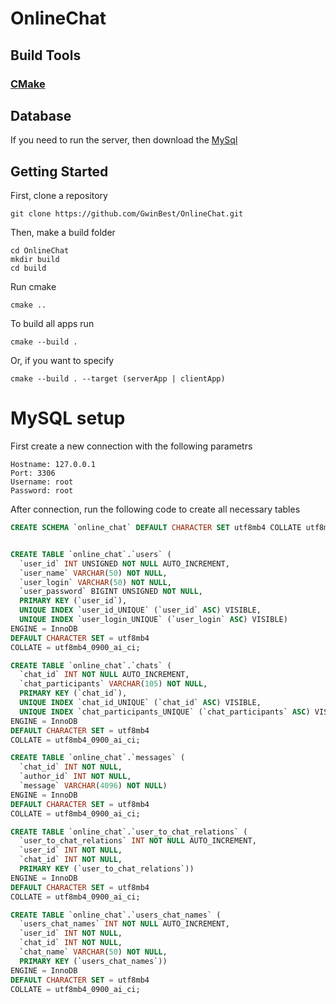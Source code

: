 # OnlineChat
## Build Tools
### [CMake](https://cmake.org/download/)
## Database
If you need to run the server, then download the [MySql](https://dev.mysql.com/downloads/workbench/)
## Getting Started
First, clone a repository
```
git clone https://github.com/GwinBest/OnlineChat.git
```
Then, make a build folder
```
cd OnlineChat
mkdir build
cd build
```
Run cmake 
```
cmake ..
```
To build all apps run
```
cmake --build .
```
Or, if you want to specify
```
cmake --build . --target (serverApp | clientApp)
```
# MySQL setup
First create a new connection with the following parametrs
```
Hostname: 127.0.0.1
Port: 3306
Username: root
Password: root
```
After connection, run the following code to create all necessary tables
``` SQL
CREATE SCHEMA `online_chat` DEFAULT CHARACTER SET utf8mb4 COLLATE utf8mb4_0900_ai_ci ;


CREATE TABLE `online_chat`.`users` (
  `user_id` INT UNSIGNED NOT NULL AUTO_INCREMENT,
  `user_name` VARCHAR(50) NOT NULL,
  `user_login` VARCHAR(50) NOT NULL,
  `user_password` BIGINT UNSIGNED NOT NULL,
  PRIMARY KEY (`user_id`),
  UNIQUE INDEX `user_id_UNIQUE` (`user_id` ASC) VISIBLE,
  UNIQUE INDEX `user_login_UNIQUE` (`user_login` ASC) VISIBLE)
ENGINE = InnoDB
DEFAULT CHARACTER SET = utf8mb4
COLLATE = utf8mb4_0900_ai_ci;

CREATE TABLE `online_chat`.`chats` (
  `chat_id` INT NOT NULL AUTO_INCREMENT,
  `chat_participants` VARCHAR(105) NOT NULL,
  PRIMARY KEY (`chat_id`),
  UNIQUE INDEX `chat_id_UNIQUE` (`chat_id` ASC) VISIBLE,
  UNIQUE INDEX `chat_participants_UNIQUE` (`chat_participants` ASC) VISIBLE)
ENGINE = InnoDB
DEFAULT CHARACTER SET = utf8mb4
COLLATE = utf8mb4_0900_ai_ci;

CREATE TABLE `online_chat`.`messages` (
  `chat_id` INT NOT NULL,
  `author_id` INT NOT NULL,
  `message` VARCHAR(4096) NOT NULL)
ENGINE = InnoDB
DEFAULT CHARACTER SET = utf8mb4
COLLATE = utf8mb4_0900_ai_ci;

CREATE TABLE `online_chat`.`user_to_chat_relations` (
  `user_to_chat_relations` INT NOT NULL AUTO_INCREMENT,
  `user_id` INT NOT NULL,
  `chat_id` INT NOT NULL,
  PRIMARY KEY (`user_to_chat_relations`))
ENGINE = InnoDB
DEFAULT CHARACTER SET = utf8mb4
COLLATE = utf8mb4_0900_ai_ci;

CREATE TABLE `online_chat`.`users_chat_names` (
  `users_chat_names` INT NOT NULL AUTO_INCREMENT,
  `user_id` INT NOT NULL,
  `chat_id` INT NOT NULL,
  `chat_name` VARCHAR(50) NOT NULL,
  PRIMARY KEY (`users_chat_names`))
ENGINE = InnoDB
DEFAULT CHARACTER SET = utf8mb4
COLLATE = utf8mb4_0900_ai_ci;
```

